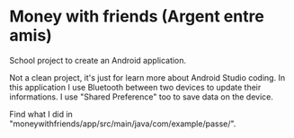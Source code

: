 # Money with friends (Argent entre amis)  

School project to create an Android application.

Not a clean project, it's just for learn more about Android Studio coding. In this application I use Bluetooth between two devices 
to update their informations. I use "Shared Preference" too to save data on the device.

Find what I did in "moneywithfriends/app/src/main/java/com/example/passe/".
